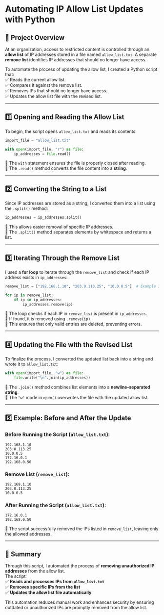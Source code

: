 # Automating IP Allow List Updates with Python

## 📌 Project Overview

At an organization, access to restricted content is controlled through an **allow list** of IP addresses stored in a file named `allow_list.txt`. A separate **remove list** identifies IP addresses that should no longer have access. 

To automate the process of updating the allow list, I created a Python script that:<br/>
✅ Reads the current allow list.<br/>
✅ Compares it against the remove list.<br/>
✅ Removes IPs that should no longer have access.<br/>
✅ Updates the allow list file with the revised list.<br/>

---

## **1️⃣ Opening and Reading the Allow List**

To begin, the script opens `allow_list.txt` and reads its contents:

```python
import_file = "allow_list.txt"

with open(import_file, "r") as file:
    ip_addresses = file.read()
```

🔹 The `with` statement ensures the file is properly closed after reading.  
🔹 The `.read()` method converts the file content into a **string**.

---

## **2️⃣ Converting the String to a List**

Since IP addresses are stored as a string, I converted them into a list using the `.split()` method:

```python
ip_addresses = ip_addresses.split()
```

🔹 This allows easier removal of specific IP addresses.  
🔹 The `.split()` method separates elements by whitespace and returns a list.

---

## **3️⃣ Iterating Through the Remove List**

I used a **for loop** to iterate through the `remove_list` and check if each IP address exists in `ip_addresses`:

```python
remove_list = ["192.168.1.10", "203.0.113.25", "10.0.0.5"]  # Example IPs to remove

for ip in remove_list:
    if ip in ip_addresses:
        ip_addresses.remove(ip)
```

🔹 The loop checks if each IP in `remove_list` is present in `ip_addresses`.  
🔹 If found, it is removed using `.remove(ip)`.  
🔹 This ensures that only valid entries are deleted, preventing errors.

---

## **4️⃣ Updating the File with the Revised List**

To finalize the process, I converted the updated list back into a string and wrote it to `allow_list.txt`:

```python
with open(import_file, "w") as file:
    file.write("\n".join(ip_addresses))
```

🔹 The `.join()` method combines list elements into a **newline-separated string**.  
🔹 The `"w"` mode in `open()` overwrites the file with the updated allow list.

---

## **5️⃣ Example: Before and After the Update**

### **Before Running the Script (`allow_list.txt`):**
```
192.168.1.10
203.0.113.25
10.0.0.5
172.16.0.1
192.168.0.50
```

### **Remove List (`remove_list`):**
```
192.168.1.10
203.0.113.25
10.0.0.5
```

### **After Running the Script (`allow_list.txt`):**
```
172.16.0.1
192.168.0.50
```

🔹 The script successfully removed the IPs listed in `remove_list`, leaving only the allowed addresses.

---

## **🔹 Summary**

Through this script, I automated the process of **removing unauthorized IP addresses** from the allow list. <br/>
The script:<br/>
✅ **Reads and processes IPs from `allow_list.txt`**  <br/>
✅ **Removes specific IPs from the list**  <br/>
✅ **Updates the allow list file automatically**  <br/>

This automation reduces manual work and enhances security by ensuring outdated or unauthorized IPs are promptly removed from the allow list.
